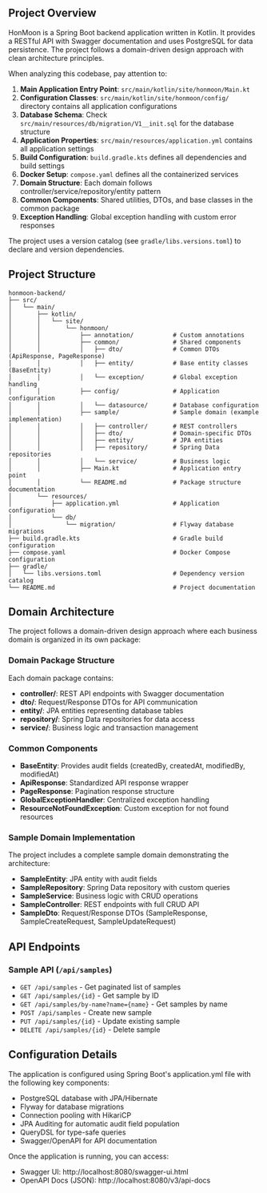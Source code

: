 ## Project Overview

HonMoon is a Spring Boot backend application written in Kotlin. It provides a RESTful API with Swagger documentation and
uses PostgreSQL for data persistence. The project follows a domain-driven design approach with clean architecture principles.

When analyzing this codebase, pay attention to:

1. **Main Application Entry Point**: `src/main/kotlin/site/honmoon/Main.kt`
2. **Configuration Classes**: `src/main/kotlin/site/honmoon/config/` directory contains all application configurations
3. **Database Schema**: Check `src/main/resources/db/migration/V1__init.sql` for the database structure
4. **Application Properties**: `src/main/resources/application.yml` contains all application settings
5. **Build Configuration**: `build.gradle.kts` defines all dependencies and build settings
6. **Docker Setup**: `compose.yaml` defines all the containerized services
7. **Domain Structure**: Each domain follows controller/service/repository/entity pattern
8. **Common Components**: Shared utilities, DTOs, and base classes in the common package
9. **Exception Handling**: Global exception handling with custom error responses

The project uses a version catalog (see `gradle/libs.versions.toml`) to declare and version dependencies.

## Project Structure

```
honmoon-backend/
├── src/
│   └── main/
│       ├── kotlin/
│       │   └── site/
│       │       └── honmoon/
│       │           ├── annotation/           # Custom annotations
│       │           ├── common/               # Shared components
│       │           │   ├── dto/              # Common DTOs (ApiResponse, PageResponse)
│       │           │   ├── entity/           # Base entity classes (BaseEntity)
│       │           │   └── exception/        # Global exception handling
│       │           ├── config/               # Application configuration
│       │           │   └── datasource/       # Database configuration
│       │           ├── sample/               # Sample domain (example implementation)
│       │           │   ├── controller/       # REST controllers
│       │           │   ├── dto/              # Domain-specific DTOs
│       │           │   ├── entity/           # JPA entities
│       │           │   ├── repository/       # Spring Data repositories
│       │           │   └── service/          # Business logic
│       │           ├── Main.kt               # Application entry point
│       │           └── README.md             # Package structure documentation
│       └── resources/
│           ├── application.yml               # Application configuration
│           └── db/
│               └── migration/                # Flyway database migrations
├── build.gradle.kts                          # Gradle build configuration
├── compose.yaml                              # Docker Compose configuration
├── gradle/
│   └── libs.versions.toml                    # Dependency version catalog
└── README.md                                 # Project documentation
```

## Domain Architecture

The project follows a domain-driven design approach where each business domain is organized in its own package:

### Domain Package Structure
Each domain package contains:
- **controller/**: REST API endpoints with Swagger documentation
- **dto/**: Request/Response DTOs for API communication
- **entity/**: JPA entities representing database tables
- **repository/**: Spring Data repositories for data access
- **service/**: Business logic and transaction management

### Common Components
- **BaseEntity**: Provides audit fields (createdBy, createdAt, modifiedBy, modifiedAt)
- **ApiResponse**: Standardized API response wrapper
- **PageResponse**: Pagination response structure
- **GlobalExceptionHandler**: Centralized exception handling
- **ResourceNotFoundException**: Custom exception for not found resources

### Sample Domain Implementation
The project includes a complete sample domain demonstrating the architecture:
- **SampleEntity**: JPA entity with audit fields
- **SampleRepository**: Spring Data repository with custom queries
- **SampleService**: Business logic with CRUD operations
- **SampleController**: REST endpoints with full CRUD API
- **SampleDto**: Request/Response DTOs (SampleResponse, SampleCreateRequest, SampleUpdateRequest)

## API Endpoints

### Sample API (`/api/samples`)
- `GET /api/samples` - Get paginated list of samples
- `GET /api/samples/{id}` - Get sample by ID
- `GET /api/samples/by-name?name={name}` - Get samples by name
- `POST /api/samples` - Create new sample
- `PUT /api/samples/{id}` - Update existing sample
- `DELETE /api/samples/{id}` - Delete sample

## Configuration Details

The application is configured using Spring Boot's application.yml file with the following key components:

- PostgreSQL database with JPA/Hibernate
- Flyway for database migrations
- Connection pooling with HikariCP
- JPA Auditing for automatic audit field population
- QueryDSL for type-safe queries
- Swagger/OpenAPI for API documentation

Once the application is running, you can access:

- Swagger UI: http://localhost:8080/swagger-ui.html
- OpenAPI Docs (JSON): http://localhost:8080/v3/api-docs
